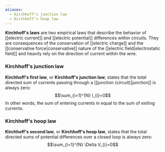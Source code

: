 ```yaml
---
aliases:
  - Kirchhoff's junction law
  - Kirchhoff's hoop law
---
```

**Kirchhoff's laws** are two empirical laws that describe the behavior of [[electric current]] and [[electric potential]] differences within circuits. They are consequences of the conservation of [[electric charge]] and the [[conservative force|conservative]] nature of the [[electric field|electrostatic field]] and heavily rely on the direction of current within the wire.
### Kirchhoff's junction law
**Kirchhoff's first law**, or **Kirchhoff's junction law**, states that the total directed sum of currents passing through a [[junction (circuit)|junction]] is always zero:
$$\sum_{i=1}^{N} I_{i}=0$$
In other words, the sum of entering currents in equal to the sum of exiting currents.
### Kirchhoff's hoop law
**Kirchhoff's second law**, or **Kirchhoff's hoop law**, states that the total directed sums of potential differences over a closed loop is always zero:
$$\sum_{i=1}^{N} \Delta V_{i}=0$$
